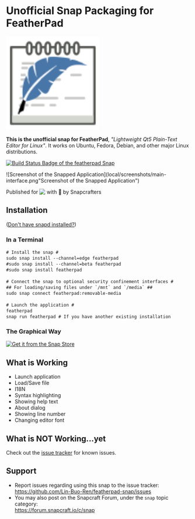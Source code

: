 # Unofficial Snap Packaging for FeatherPad
<!--
	Use the Staticaly service for easy access to in-repo pictures:
	https://www.staticaly.com/
-->
<img src=gui/featherpad.svg alt='Icon of FeatherPad' width=256px title='Icon of FeatherPad' />

**This is the unofficial snap for FeatherPad**, *"Lightweight Qt5 Plain-Text Editor for Linux"*. It works on Ubuntu, Fedora, Debian, and other major Linux distributions.

[![Build Status Badge of the `featherpad` Snap](https://build.snapcraft.io/badge/Lin-Buo-Ren/featherpad-snap.svg "Build Status of the `featherpad` snap")](https://build.snapcraft.io/user/Lin-Buo-Ren/featherpad-snap)

![Screenshot of the Snapped Application](local/screenshots/main-interface.png"Screenshot of the Snapped Application")

Published for <img src="http://anything.codes/slack-emoji-for-techies/emoji/tux.png" align="top" width="24" /> with 💝 by Snapcrafters

## Installation
([Don't have snapd installed?](https://snapcraft.io/docs/core/install))

### In a Terminal
    # Install the snap #
    sudo snap install --channel=edge featherpad
    #sudo snap install --channel=beta featherpad
    #sudo snap install featherpad
    
    # Connect the snap to optional security confinement interfaces #
    ## For loading/saving files under `/mnt` and `/media` ##
    sudo snap connect featherpad:removable-media
    
    # Launch the application #
    featherpad
    snap run featherpad # If you have another existing installation

### The Graphical Way
[![Get it from the Snap Store](https://snapcraft.io/static/images/badges/en/snap-store-black.svg)](https://snapcraft.io/featherpad)

## What is Working
* Launch application
* Load/Save file
* I18N
* Syntax highlighting
* Showing help text
* About dialog
* Showing line number
* Changing editor font

## What is NOT Working...yet 
Check out the [issue tracker](https://github.com/Lin-Buo-Ren/featherpad-snap/issues) for known issues.

## Support
* Report issues regarding using this snap to the issue tracker:  
  <https://github.com/Lin-Buo-Ren/featherpad-snap/issues>
* You may also post on the Snapcraft Forum, under the `snap` topic category:  
  <https://forum.snapcraft.io/c/snap>
